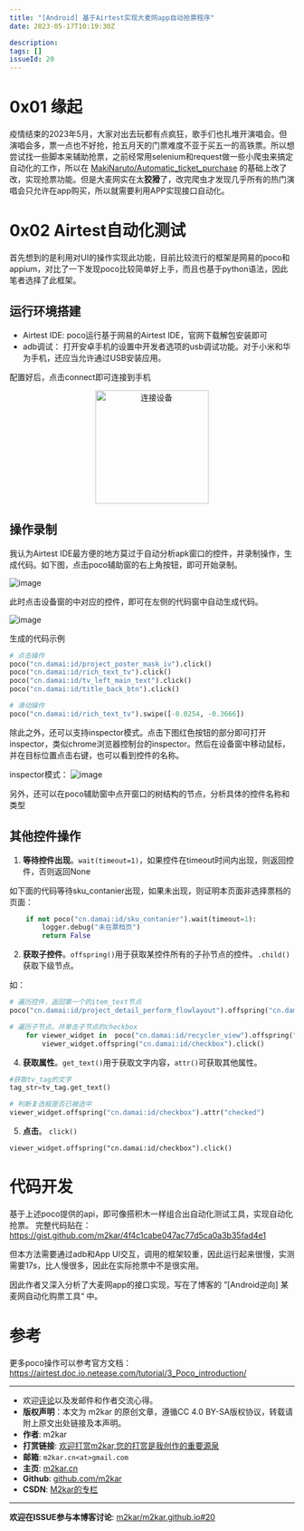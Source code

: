 ```yaml
---
title: "[Android] 基于Airtest实现大麦网app自动抢票程序"
date: 2023-05-17T10:19:30Z

description: 
tags: []
issueId: 20
---
```


# 0x01 缘起

疫情结束的2023年5月，大家对出去玩都有点疯狂，歌手们也扎堆开演唱会。但演唱会多，票一点也不好抢，抢五月天的门票难度不亚于买五一的高铁票。所以想尝试找一些脚本来辅助抢票，之前经常用selenium和request做一些小爬虫来搞定自动化的工作，所以在 [MakiNaruto/Automatic_ticket_purchase](https://github.com/MakiNaruto/Automatic_ticket_purchase)  的基础上改了改，实现抢票功能。但是大麦网实在太**狡猾**了，改完爬虫才发现几乎所有的热门演唱会只允许在app购买，所以就需要利用APP实现接口自动化。

# 0x02 Airtest自动化测试

首先想到的是利用对UI的操作实现此功能，目前比较流行的框架是网易的poco和appium，对比了一下发现poco比较简单好上手，而且也基于python语法，因此笔者选择了此框架。

## 运行环境搭建

-  Airtest IDE:  poco运行基于网易的Airtest IDE，官网下载解包安装即可
-  adb调试： 打开安卓手机的设置中开发者选项的usb调试功能。对于小米和华为手机，还应当允许通过USB安装应用。

配置好后，点击connect即可连接到手机

<p align="center">
<img src="https://github.com/m2kar/m2kar.github.io/assets/16930652/7cead540-fcf2-4b61-82ca-4040cf7a38d2" alt="连接设备"  height="200"/>
</p>

## 操作录制

我认为Airtest IDE最方便的地方莫过于自动分析apk窗口的控件，并录制操作，生成代码。如下图，点击poco辅助窗的右上角按钮，即可开始录制。

![image](https://github.com/m2kar/m2kar.github.io/assets/16930652/a297bc35-23fb-4426-bfe8-41c3c0715fcf)

此时点击设备窗的中对应的控件，即可在左侧的代码窗中自动生成代码。

![image](https://github.com/m2kar/m2kar.github.io/assets/16930652/29da7dd0-db4c-4594-9cc6-b337424746f0)

生成的代码示例
```python
# 点击操作
poco("cn.damai:id/project_poster_mask_iv").click()
poco("cn.damai:id/rich_text_tv").click()
poco("cn.damai:id/tv_left_main_text").click()
poco("cn.damai:id/title_back_btn").click()

# 滑动操作
poco("cn.damai:id/rich_text_tv").swipe([-0.0254, -0.3666])
```
除此之外，还可以支持inspector模式。点击下图红色按钮的部分即可打开inspector，类似chrome浏览器控制台的inspector。然后在设备窗中移动鼠标，并在目标位置点击右键，也可以看到控件的名称。

inspector模式：
![image](https://github.com/m2kar/m2kar.github.io/assets/16930652/96c9a24b-487a-4898-8959-1356903cf0ac)

另外，还可以在poco辅助窗中点开窗口的树结构的节点，分析具体的控件名称和类型

## 其他控件操作
1. **等待控件出现**。`wait(timeout=1)`，如果控件在timeout时间内出现，则返回控件，否则返回None

如下面的代码等待sku_contanier出现，如果未出现，则证明本页面非选择票档的页面：
```python
    if not poco("cn.damai:id/sku_contanier").wait(timeout=1):
        logger.debug("未在票档页")
        return False
```
2. **获取子控件**。`offspring()`用于获取某控件所有的子孙节点的控件。`.child()`获取下级节点。

如：
```python
# 遍历控件，返回第一个的item_text节点
poco("cn.damai:id/project_detail_perform_flowlayout").offspring("cn.damai:id/item_text")

# 遍历子节点，并单击子节点的checkbox
    for viewer_widget in  poco("cn.damai:id/recycler_view").offspring("cn.damai:id/recycler_main").child():
        viewer_widget.offspring("cn.damai:id/checkbox").click()
```

4. **获取属性**。`get_text()`用于获取文字内容，`attr()`可获取其他属性。

```python
#获取tv_tag的文字
tag_str=tv_tag.get_text() 

# 判断复选框是否已被选中
viewer_widget.offspring("cn.damai:id/checkbox").attr("checked") 
```

5. **点击**。 `click()`
```
viewer_widget.offspring("cn.damai:id/checkbox").click()
```

# 代码开发

基于上述poco提供的api，即可像搭积木一样组合出自动化测试工具，实现自动化抢票。
完整代码贴在： https://gist.github.com/m2kar/4f4c1cabe047ac77d5ca0a3b35fad4e1

但本方法需要通过adb和App UI交互，调用的框架较重，因此运行起来很慢，实测需要17s，比人慢很多，因此在实际抢票中不是很实用。

因此作者又深入分析了大麦网app的接口实现，写在了博客的 ”[Android逆向] 某麦网自动化购票工具“ 中。

# 参考
更多poco操作可以参考官方文档： https://airtest.doc.io.netease.com/tutorial/3_Poco_introduction/

<hr/>

- 欢迎[评论](https://github.com/m2kar/m2kar.github.io/issues/20)以及发邮件和作者交流心得。
- **版权声明**：本文为 m2kar 的原创文章，遵循CC 4.0 BY-SA版权协议，转载请附上原文出处链接及本声明。
- **作者**: m2kar
- **打赏链接**: [欢迎打赏m2kar,您的打赏是我创作的重要源泉](http://m2kar-cn.mikecrm.com/wy97haW)
- **邮箱**: `m2kar.cn<at>gmail.com`
- **主页**: [m2kar.cn](https://m2kar.cn)
- **Github**: [github.com/m2kar](https://github.com/m2kar)
- **CSDN**: [M2kar的专栏](https://m2kar.blog.csdn.net)

<hr/>

**欢迎在ISSUE参与本博客讨论**: [m2kar/m2kar.github.io#20](https://github.com/m2kar/m2kar.github.io/issues/20)